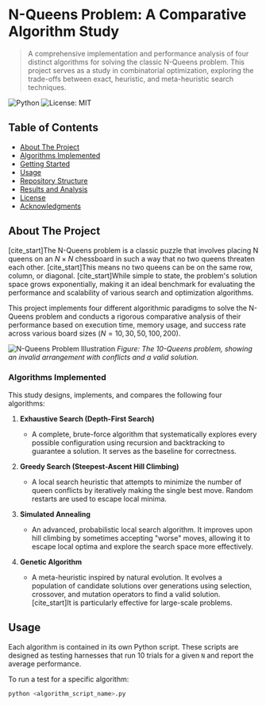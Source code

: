 # N-Queens Problem: A Comparative Algorithm Study

> A comprehensive implementation and performance analysis of four distinct algorithms for solving the classic N-Queens problem. This project serves as a study in combinatorial optimization, exploring the trade-offs between exact, heuristic, and meta-heuristic search techniques.

![Python](https://img.shields.io/badge/python-3.x-blue.svg)
![License: MIT](https://img.shields.io/badge/License-MIT-yellow.svg)

## Table of Contents

* [About The Project](#about-the-project)
* [Algorithms Implemented](#algorithms-implemented)
* [Getting Started](#getting-started)
* [Usage](#usage)
* [Repository Structure](#repository-structure)
* [Results and Analysis](#results-and-analysis)
* [License](#license)
* [Acknowledgments](#acknowledgments)

## About The Project

[cite_start]The N-Queens problem is a classic puzzle that involves placing N queens on an $N \times N$ chessboard in such a way that no two queens threaten each other. [cite_start]This means no two queens can be on the same row, column, or diagonal. [cite_start]While simple to state, the problem's solution space grows exponentially, making it an ideal benchmark for evaluating the performance and scalability of various search and optimization algorithms.

This project implements four different algorithmic paradigms to solve the N-Queens problem and conducts a rigorous comparative analysis of their performance based on execution time, memory usage, and success rate across various board sizes ($N = 10, 30, 50, 100, 200$).

![N-Queens Problem Illustration](https://i.imgur.com/gZ2C1rG.png)
*Figure: The 10-Queens problem, showing an invalid arrangement with conflicts and a valid solution.*

### Algorithms Implemented

This study designs, implements, and compares the following four algorithms:

1.  **Exhaustive Search (Depth-First Search)**
    * A complete, brute-force algorithm that systematically explores every possible configuration using recursion and backtracking to guarantee a solution. It serves as the baseline for correctness.

2.  **Greedy Search (Steepest-Ascent Hill Climbing)**
    * A local search heuristic that attempts to minimize the number of queen conflicts by iteratively making the single best move. Random restarts are used to escape local minima.

3.  **Simulated Annealing**
    * An advanced, probabilistic local search algorithm. It improves upon hill climbing by sometimes accepting "worse" moves, allowing it to escape local optima and explore the search space more effectively.

4.  **Genetic Algorithm**
    * A meta-heuristic inspired by natural evolution. It evolves a population of candidate solutions over generations using selection, crossover, and mutation operators to find a valid solution. [cite_start]It is particularly effective for large-scale problems.

## Usage

Each algorithm is contained in its own Python script. These scripts are designed as testing harnesses that run 10 trials for a given `N` and report the average performance.

To run a test for a specific algorithm:

```sh
python <algorithm_script_name>.py
